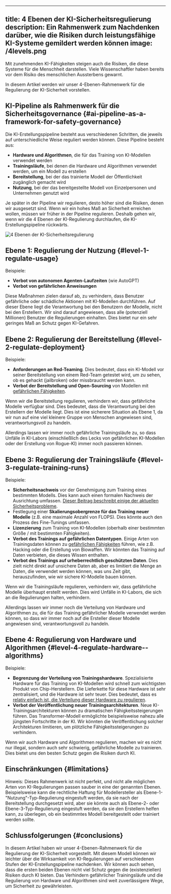 

---
title: 4 Ebenen der KI-Sicherheitsregulierung
description: Ein Rahmenwerk zum Nachdenken darüber, wie die Risiken durch leistungsfähige KI-Systeme gemildert werden können
image: /4levels.png
---

Mit zunehmenden KI-Fähigkeiten steigen auch die Risiken, die diese Systeme für die Menschheit darstellen.
Viele Wissenschaftler haben bereits vor dem Risiko des menschlichen Aussterbens gewarnt.

In diesem Artikel werden wir unser 4-Ebenen-Rahmenwerk für die Regulierung der KI-Sicherheit vorstellen.

## KI-Pipeline als Rahmenwerk für die Sicherheitsgovernance {#ai-pipeline-as-a-framework-for-safety-governance}

Die KI-Erstellungspipeline besteht aus verschiedenen Schritten, die jeweils auf unterschiedliche Weise reguliert werden können.
Diese Pipeline besteht aus:

- **Hardware und Algorithmen**, die für das Training von KI-Modellen verwendet werden
- **Trainingsläufe**, bei denen die Hardware und Algorithmen verwendet werden, um ein Modell zu erstellen
- **Bereitstellung**, bei der das trainierte Modell der Öffentlichkeit zugänglich gemacht wird
- **Nutzung**, bei der das bereitgestellte Modell von Einzelpersonen und Unternehmen genutzt wird

Je später in der Pipeline wir regulieren, desto höher sind die Risiken, denen wir ausgesetzt sind.
Wenn wir ein hohes Maß an Sicherheit erreichen wollen, müssen wir früher in der Pipeline regulieren.
Deshalb gehen wir, wenn wir die 4 Ebenen der KI-Regulierung durchlaufen, die KI-Erstellungspipeline rückwärts.

![4 Ebenen der KI-Sicherheitsregulierung](/4levels.png)

## Ebene 1: Regulierung der Nutzung {#level-1-regulate-usage}

Beispiele:

- **Verbot von autonomen Agenten-Laufzeiten** (wie AutoGPT)
- **Verbot von gefährlichen Anweisungen**

Diese Maßnahmen zielen darauf ab, zu verhindern, dass Benutzer gefährliche oder schädliche Aktionen mit KI-Modellen durchführen.
Auf dieser Ebene liegt die Verantwortung bei den Benutzern der Modelle, nicht bei den Erstellern.
Wir sind darauf angewiesen, dass alle (potenziell Millionen) Benutzer die Regulierungen einhalten.
Dies bietet nur ein sehr geringes Maß an Schutz gegen KI-Gefahren.

## Ebene 2: Regulierung der Bereitstellung {#level-2-regulate-deployment}

Beispiele:

- **Anforderungen an Red-Teaming**. Dies bedeutet, dass ein KI-Modell vor seiner Bereitstellung von einem Red-Team getestet wird, um zu sehen, ob es gehackt (jailbroken) oder missbraucht werden kann.
- **Verbot der Bereitstellung und Open-Sourcing** von Modellen mit [gefährlichen Fähigkeiten](/dangerous-capabilities).

Wenn wir die Bereitstellung regulieren, verhindern wir, dass gefährliche Modelle verfügbar sind.
Dies bedeutet, dass die Verantwortung bei den Erstellern der Modelle liegt.
Dies ist eine sicherere Situation als Ebene 1, da wir nun auf eine viel kleinere Gruppe von Menschen angewiesen sind, verantwortungsvoll zu handeln.

Allerdings lassen wir immer noch gefährliche Trainingsläufe zu, so dass Unfälle in KI-Labors (einschließlich des Lecks von gefährlichen KI-Modellen oder der Erstellung von Rogue-KI) immer noch passieren können.

## Ebene 3: Regulierung der Trainingsläufe {#level-3-regulate-training-runs}

Beispiele:

- **Sicherheitsnachweis** vor der Genehmigung zum Training eines bestimmten Modells. Dies kann auch einen formalen Nachweis der Ausrichtung umfassen. [Dieser Beitrag beschreibt einige der aktuellen Sicherheitsprobleme](https://www.lesswrong.com/posts/mnoc3cKY3gXMrTybs/a-list-of-core-ai-safety-problems-and-how-i-hope-to-solve).
- Festlegung einer **Skalierungsobergrenze für das Training neuer Modelle** (z.B. eine maximale Anzahl von FLOPS). Dies könnte auch den Prozess des Fine-Tunings umfassen.
- **Lizenzierung** zum Training von KI-Modellen (oberhalb einer bestimmten Größe / mit bestimmten Fähigkeiten).
- **Verbot des Trainings auf gefährlichen Datentypen**. Einige Arten von Trainingsdaten können zu [gefährlichen Fähigkeiten](/dangerous-capabilities) führen, wie z.B. Hacking oder die Erstellung von Biowaffen. Wir könnten das Training auf Daten verbieten, die dieses Wissen enthalten.
- **Verbot des Trainings auf urheberrechtlich geschützten Daten**. Dies zielt nicht direkt auf unsichere Daten ab, aber es limitiert die Menge an Daten, die verwendet werden können, was uns Zeit gibt, herauszufinden, wie wir sichere KI-Modelle bauen können.

Wenn wir die Trainingsläufe regulieren, verhindern wir, dass gefährliche Modelle überhaupt erstellt werden.
Dies wird Unfälle in KI-Labors, die sich an die Regulierungen halten, verhindern.

Allerdings lassen wir immer noch die Verteilung von Hardware und Algorithmen zu, die für das Training gefährlicher Modelle verwendet werden können, so dass wir immer noch auf die Ersteller dieser Modelle angewiesen sind, verantwortungsvoll zu handeln.

## Ebene 4: Regulierung von Hardware und Algorithmen {#level-4-regulate-hardware--algorithms}

Beispiele:

- **Begrenzung der Verteilung von Trainingshardware**. Spezialisierte Hardware für das Training von KI-Modellen wird schnell zum wichtigsten Produkt von Chip-Herstellern. Die Lieferkette für diese Hardware ist sehr zentralisiert, und die Hardware ist sehr teuer. Dies bedeutet, dass es [relativ einfach ist, die Verteilung dieser Hardware zu regulieren](https://arxiv.org/abs/2303.11341).
- **Verbot der Veröffentlichung neuer Trainingsarchitekturen**. Neue KI-Trainingsarchitekturen können zu dramatischen Fähigkeitssteigerungen führen. Das Transformer-Modell ermöglichte beispielsweise nahezu alle jüngsten Fortschritte in der KI. Wir könnten die Veröffentlichung solcher Architekturen limitieren, um plötzliche Fähigkeitssteigerungen zu verhindern.

Wenn wir auch Hardware und Algorithmen regulieren, machen wir es nicht nur illegal, sondern auch sehr schwierig, gefährliche Modelle zu trainieren.
Dies bietet uns den besten Schutz gegen die Risiken durch KI.

## Einschränkungen {#limitations}

Hinweis: Dieses Rahmenwerk ist nicht perfekt, und nicht alle möglichen Arten von KI-Regulierungen passen sauber in eine der genannten Ebenen.
Beispielsweise kann die rechtliche Haftung für Modellersteller als Ebene-1-"Nutzung"-Typ-Regulierung eingestuft werden, da sie nach der Bereitstellung durchgesetzt wird, aber sie könnte auch als Ebene-2- oder Ebene-3-Typ-Regulierung eingestuft werden, da sie den Erstellern helfen kann, zu überlegen, ob ein bestimmtes Modell bereitgestellt oder trainiert werden sollte.

## Schlussfolgerungen {#conclusions}

In diesem Artikel haben wir unser 4-Ebenen-Rahmenwerk für die Regulierung der KI-Sicherheit vorgestellt.
Mit diesem Modell können wir leichter über die Wirksamkeit von KI-Regulierungen auf verschiedenen Stufen der KI-Erstellungspipeline nachdenken.
Wir können auch sehen, dass die ersten beiden Ebenen nicht viel Schutz gegen die (existenziellen) Risiken durch KI bieten.
Das Verhindern gefährlicher Trainingsläufe und die Regulierung von Hardware und Algorithmen sind weit zuverlässigere Wege, um Sicherheit zu gewährleisten.
